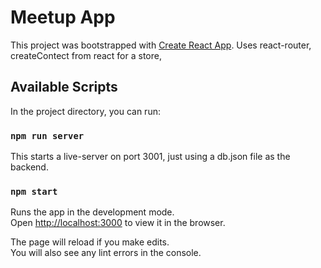 # Meetup App

This project was bootstrapped with [Create React App](https://github.com/facebook/create-react-app).
Uses react-router, createContect from react for a store, 

## Available Scripts

In the project directory, you can run:

### `npm run server`

This starts a live-server on port 3001, just using a db.json file as the backend.

### `npm start`

Runs the app in the development mode.\
Open [http://localhost:3000](http://localhost:3000) to view it in the browser.

The page will reload if you make edits.\
You will also see any lint errors in the console.
